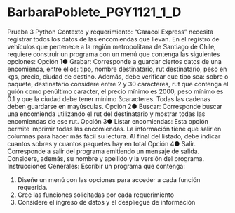 # BarbaraPoblete_PGY1121_1_D
Prueba 3 Python
Contexto y requerimiento: 
“Caracol Express” necesita registrar todos los datos de las encomiendas que llevan. En el registro de vehículos que pertenece a la región metropolitana de Santiago de Chile, requiere construir un programa con un menú que contenga las siguientes opciones:
Opción 1● Grabar: Corresponde a guardar ciertos datos de una encomienda, entre ellos: tipo, nombre destinatario, rut destinatario, peso en kgs, precio, ciudad de destino. Además, debe verificar que tipo sea: sobre o paquete, destinatario considere entre 2 y 30 caracteres, rut que contenga el guión como penúltimo caracter, el precio mínimo es 2000, peso mínimo es 0.1 y que la ciudad debe tener mínimo 3caracteres. Todas las cadenas deben guardarse en mayúsculas.
Opción 2● Buscar: Corresponde buscar una encomienda utilizando el rut del destinatario y mostrar todas las encomiendas de ese rut.
Opción 3● Listar encomiendas: Esta opción permite imprimir todas las encomiendas. La información tiene que salir en columnas para hacer más fácil su lectura. Al final del listado, debe indicar cuantos sobres y cuantos paquetes hay en total
Opción 4● Salir. Corresponde a salir del programa emitiendo un mensaje de salida. Considere, además, su nombre y apellido y la versión del programa.
Instrucciones Generales: 
Escribir un programa que contenga:
1. Diseñe un menú con las opciones para acceder a cada función requerida.
2. Cree las funciones solicitadas por cada requerimiento
3. Considere el ingreso de datos y el despliegue de información
